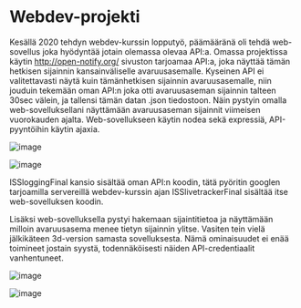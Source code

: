 # Webdev-projekti
Kesällä 2020 tehdyn webdev-kurssin lopputyö, päämääränä oli tehdä web-sovellus joka hyödyntää jotain olemassa olevaa API:a. Omassa projektissa käytin http://open-notify.org/ sivuston tarjoamaa API:a, joka näyttää tämän hetkisen sijainnin kansainväliselle avaruusasemalle. Kyseinen API ei valitettavasti näytä kuin tämänhetkisen sijainnin avaruusasemalle, niin jouduin tekemään oman API:n joka otti avaruusaseman sijainnin talteen 30sec välein, ja tallensi tämän datan .json tiedostoon. Näin pystyin omalla web-sovelluksellani näyttämään avaruusaseman sijainnit viimeisen vuorokauden ajalta.
Web-sovellukseen käytin nodea sekä expressiä, API-pyyntöihin käytin ajaxia.

![image](https://github.com/arttulepp/Webdev-projekti/assets/140317200/311f7d61-405b-47f6-8808-05e8b7ca7a79)

![image](https://github.com/arttulepp/Webdev-projekti/assets/140317200/bc4cc242-e4b3-433e-ab70-0ae45069287c)

ISSloggingFinal kansio sisältää oman API:n koodin, tätä pyöritin googlen tarjoamilla servereillä webdev-kurssin ajan
ISSlivetrackerFinal sisältää itse web-sovelluksen koodin.

Lisäksi web-sovelluksella pystyi hakemaan sijaintitietoa ja näyttämään milloin avaruusasema menee tietyn sijainnin ylitse. Vasiten tein vielä jälkikäteen 3d-version samasta sovelluksesta. Nämä ominaisuudet ei enää toimineet jostain syystä, todennäköisesti näiden API-credentiaalit vanhentuneet.

![image](https://github.com/arttulepp/Webdev-projekti/assets/140317200/21bf3648-b59a-4857-b378-9d13ed168e47)

![image](https://github.com/arttulepp/Webdev-projekti/assets/140317200/6b4a4fcb-d1ab-403c-a491-929b8de215ac)
